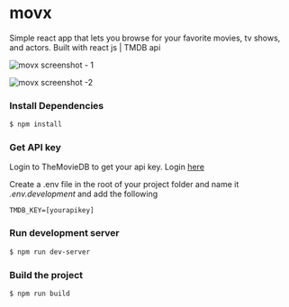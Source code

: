 # movx

Simple react app that lets you browse for your favorite movies, tv shows, and actors.
Built with react js | TMDB api

![movx screenshot - 1](https://github.com/yoseflakew25/movx-master/blob/main/screeenshot/screeny-1.jpg)

![movx screenshot -2](https://github.com/yoseflakew25/movx-master/blob/main/screeenshot/screeny-2.jpg)

### Install Dependencies

```sh
$ npm install
```

### Get API key

Login to TheMovieDB to get your api key. Login [here](https://www.themoviedb.org/settings/api)

Create a .env file in the root of your project folder and name it _.env.development_
and add the following

```
TMDB_KEY=[yourapikey]
```

### Run development server

```sh
$ npm run dev-server
```

### Build the project

```sh
$ npm run build
```
